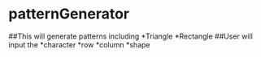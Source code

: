 # patternGenerator
##This will generate patterns including
*Triangle
*Rectangle
##User will input the
*character
*row
*column
*shape
